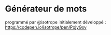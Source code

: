 # Générateur de mots
programmé par @isotrope
initialement développé : https://codepen.io/isotrope/pen/PojyGxv